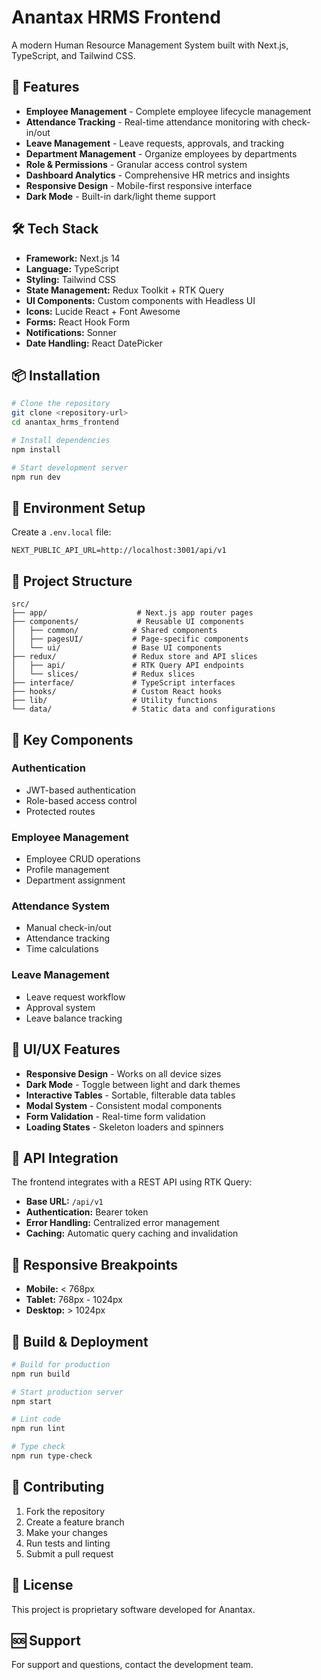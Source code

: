 # Anantax HRMS Frontend

A modern Human Resource Management System built with Next.js, TypeScript, and Tailwind CSS.

## 🚀 Features

- **Employee Management** - Complete employee lifecycle management
- **Attendance Tracking** - Real-time attendance monitoring with check-in/out
- **Leave Management** - Leave requests, approvals, and tracking
- **Department Management** - Organize employees by departments
- **Role & Permissions** - Granular access control system
- **Dashboard Analytics** - Comprehensive HR metrics and insights
- **Responsive Design** - Mobile-first responsive interface
- **Dark Mode** - Built-in dark/light theme support

## 🛠️ Tech Stack

- **Framework:** Next.js 14
- **Language:** TypeScript
- **Styling:** Tailwind CSS
- **State Management:** Redux Toolkit + RTK Query
- **UI Components:** Custom components with Headless UI
- **Icons:** Lucide React + Font Awesome
- **Forms:** React Hook Form
- **Notifications:** Sonner
- **Date Handling:** React DatePicker

## 📦 Installation

```bash
# Clone the repository
git clone <repository-url>
cd anantax_hrms_frontend

# Install dependencies
npm install

# Start development server
npm run dev
```

## 🔧 Environment Setup

Create a `.env.local` file:

```env
NEXT_PUBLIC_API_URL=http://localhost:3001/api/v1
```

## 📁 Project Structure

```
src/
├── app/                    # Next.js app router pages
├── components/             # Reusable UI components
│   ├── common/            # Shared components
│   ├── pagesUI/           # Page-specific components
│   └── ui/                # Base UI components
├── redux/                 # Redux store and API slices
│   ├── api/               # RTK Query API endpoints
│   └── slices/            # Redux slices
├── interface/             # TypeScript interfaces
├── hooks/                 # Custom React hooks
├── lib/                   # Utility functions
└── data/                  # Static data and configurations
```

## 🔑 Key Components

### Authentication

- JWT-based authentication
- Role-based access control
- Protected routes

### Employee Management

- Employee CRUD operations
- Profile management
- Department assignment

### Attendance System

- Manual check-in/out
- Attendance tracking
- Time calculations

### Leave Management

- Leave request workflow
- Approval system
- Leave balance tracking

## 🎨 UI/UX Features

- **Responsive Design** - Works on all device sizes
- **Dark Mode** - Toggle between light and dark themes
- **Interactive Tables** - Sortable, filterable data tables
- **Modal System** - Consistent modal components
- **Form Validation** - Real-time form validation
- **Loading States** - Skeleton loaders and spinners

## 🔌 API Integration

The frontend integrates with a REST API using RTK Query:

- **Base URL:** `/api/v1`
- **Authentication:** Bearer token
- **Error Handling:** Centralized error management
- **Caching:** Automatic query caching and invalidation

## 📱 Responsive Breakpoints

- **Mobile:** < 768px
- **Tablet:** 768px - 1024px
- **Desktop:** > 1024px

## 🚀 Build & Deployment

```bash
# Build for production
npm run build

# Start production server
npm start

# Lint code
npm run lint

# Type check
npm run type-check
```

## 🤝 Contributing

1. Fork the repository
2. Create a feature branch
3. Make your changes
4. Run tests and linting
5. Submit a pull request

## 📄 License

This project is proprietary software developed for Anantax.

## 🆘 Support

For support and questions, contact the development team.
